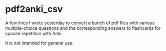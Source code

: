 # pdf2anki_csv
A few lines I wrote yesterday to convert a bunch of pdf files with various multiple-choice questions and the corresponding answers to flashcards for spaced repetition with Anki.

It is not intended for general use. 
